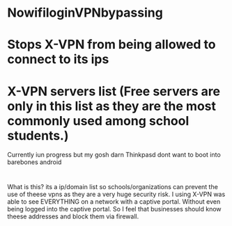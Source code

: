 # NowifiloginVPNbypassing
# Stops X-VPN from being allowed to connect to its ips
# X-VPN servers list (Free servers are only in this list as they are the most commonly used among school students.)
Currently iun progress but my gosh darn Thinkpasd dont want to boot into barebones android

#
What is this?
its a ip/domain list so schools/organizations can prevent the use of theese vpns as they are a very huge security risk. I using X-VPN was able to see EVERYTHING on a network with a captive portal. Without even being logged into the captive portal. So I feel that businesses should know theese addresses and block them via firewall.

